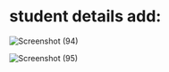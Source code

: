# student details add:
![Screenshot (94)](https://user-images.githubusercontent.com/101693748/160294813-c996a045-9b43-4f11-8dfe-aa1656873240.png)

![Screenshot (95)](https://user-images.githubusercontent.com/101693748/160294827-3362e1be-1509-43ec-be08-17f32efb21f6.png)

